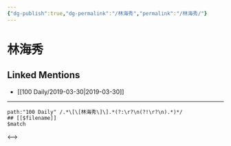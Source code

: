 ```yaml
---
{"dg-publish":true,"dg-permalink":"/林海秀","permalink":"/林海秀/"}
---
```


# 林海秀

## Linked Mentions
- [[100 Daily/2019-03-30\|2019-03-30]]


---

```expander
path:"100 Daily" /.*\[\[林海秀\]\].*(?:\r?\n(?!\r?\n).*)*/
## [[$filename]]
$match
```

<-->